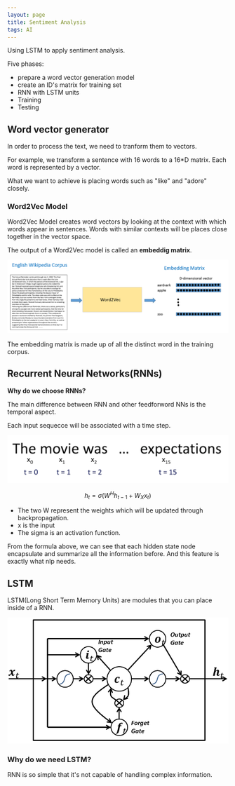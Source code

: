 ```yaml
---
layout: page
title: Sentiment Analysis
tags: AI
---
```


Using LSTM to apply sentiment analysis.

Five phases:

- prepare a word vector generation model
- create an ID's matrix for training set
- RNN with LSTM units
- Training
- Testing

## Word vector generator

In order to process the text, we need to tranform them to vectors.

For example, we transform a sentence with 16 words to a 16*D matrix. Each word is represented by a vector.

What we want to achieve is placing words such as "like"
and "adore" closely.

### Word2Vec Model

Word2Vec Model creates word vectors by looking at the context with which words appear in sentences. Words with similar contexts will be places close together in the vector space.

The output of a Word2Vec model is called an **embeddig matrix**.

![embedding matrix](../images/Sentiment_Analysis/SentimentAnalysis3.png)

The embedding matrix is made up of all the distinct word in the training corpus. 

## Recurrent Neural Networks(RNNs)

**Why do we choose RNNs?**

The main difference between RNN and other feedforword NNs is the temporal aspect.

Each input sequecce will be associated with a time step.

![time step](../images/Sentiment_Analysis/SentimentAnalysis18.png)

$$h_t = \sigma(W^Hh_{t-1}+W_Xx_t)$$

- The two W represent the weights which will be updated through backpropagation.
- x is the input
- The sigma is an activation function.

From the formula above, we can see that each hidden state node encapsulate and summarize all the information before. And this feature is exactly what nlp needs.

## LSTM

LSTM(Long Short Term Memory Units) are modules that you can place inside of a RNN.

![LSTMs](../images/Sentiment_Analysis/SentimentAnalysis10.png)

### Why do we need LSTM?

RNN is so simple that it's not capable of handling complex information.

